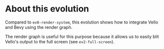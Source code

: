 # About this evolution

Compared to `ev0-render-system`, this evolution shows how to integrate Vello and Bevy using the render graph.

The render graph is useful for this purpose because it allows us to easily blit Vello's output to the full screen (see `ev2-full-screen`).
